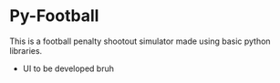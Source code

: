 # Py-Football

This is a football penalty shootout simulator made using basic python libraries.
- UI to be developed bruh
